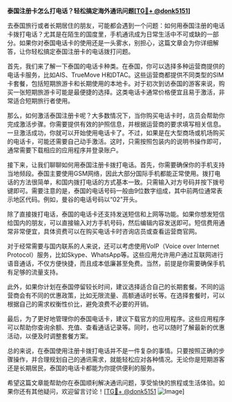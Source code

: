 **泰国注册卡怎么打电话？轻松搞定海外通讯问题[[TG💪+ @donk5151](https://t.me/s/donk5151)]**

去泰国旅行或者长期居住的朋友，可能都会遇到一个问题：如何用泰国注册的电话卡拨打电话？尤其是在陌生的国度里，手机通讯成为日常生活中不可或缺的一部分。如果你对泰国电话卡的使用还是一头雾水，别担心，这篇文章会为你详细解答，让你轻松搞定泰国注册卡的电话拨打问题。

首先，我们来了解一下泰国的电话卡种类。在泰国，你可以选择多种运营商提供的电话卡服务，比如AIS、TrueMove H和DTAC。这些运营商都提供不同类型的SIM卡套餐，包括短期旅游卡和长期使用的本地卡。对于初次到访泰国的游客来说，购买一张短期旅游卡可能是最便捷的选择。这类电话卡通常价格便宜且易于激活，非常适合短期旅行者使用。

那么，如何激活泰国注册卡呢？大多数情况下，当你购买电话卡时，店员会帮助你完成激活步骤。你需要提供有效的护照信息，并根据运营商的要求填写相关信息。一旦激活成功，你就可以开始使用电话卡了。不过，如果是在大型商场或机场购买的电话卡，可能还需要自己动手激活。这时，只需按照包装内的说明书操作即可，通常需要下载相应的应用程序并登录账户。

接下来，让我们聊聊如何用泰国注册卡拨打电话。首先，你需要确保你的手机支持当地频段。泰国主要使用GSM网络，因此大部分国际手机都能正常使用。拨打电话的方法很简单，和国内拨打电话的方式基本一致。只需输入对方号码并按下拨号键即可。需要注意的是，泰国的电话号码一般由9位数字组成，其中前两位通常表示地区代码。例如，曼谷的电话号码以“02”开头。

除了直接拨打电话，泰国的电话卡还支持发送短信和上网等功能。如果你想发短信给国内的朋友，可以直接输入对方手机号码，然后编辑内容发送即可。短信费用通常非常便宜，具体资费可以在购买电话卡时咨询店员或查看运营商官网。

对于经常需要与国内联系的人来说，还可以考虑使用VoIP（Voice over Internet Protocol）服务，比如Skype、WhatsApp等。这些应用允许用户通过互联网进行语音通话，不仅方便快捷，而且成本低廉甚至免费。当然，前提是你需要确保手机有足够的流量支持。

此外，如果你计划在泰国停留较长时间，建议选择适合自己的长期套餐。不同的运营商会有不同的优惠政策，比如无限流量、高额通话时长等。在选择套餐时，可以根据自己的需求权衡性价比，避免浪费不必要的开销。

最后，为了更好地管理你的泰国电话卡，建议下载官方的应用程序。这些应用程序可以帮助你查询余额、充值、查看通话记录等。同时，也可以随时了解最新的优惠活动，以便及时调整套餐方案。

总的来说，在泰国使用注册卡拨打电话并不是一件复杂的事情。只要按照正确的步骤操作，并合理规划自己的通讯需求，就能轻松应对各种情况。无论你是短期游客还是长期居民，泰国的电话卡都能为你提供便利的服务。

希望这篇文章能帮助你在泰国顺利解决通讯问题，享受愉快的旅程或生活体验。如果你还有其他疑问，欢迎留言讨论！[[TG💪+ @donk5151](https://t.me/s/donk5151) ![Image](https://i.postimg.cc/rwNCRYN7/Snipaste-2025-04-30-17-27-05.png)]